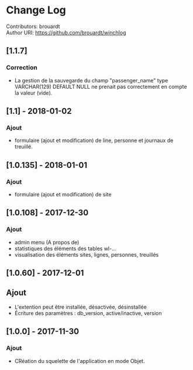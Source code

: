 # Change Log
Contributors: brouardt  
Author URI: https://github.com/brouardt/winchlog  

## [1.1.7]
### Correction
- La gestion de la sauvegarde du champ "passenger_name" type VARCHAR(129) DEFAULT NULL ne prenait pas correctement en compte la valeur (vide).

## [1.1] - 2018-01-02
### Ajout
- formulaire (ajout et modification) de line, personne et journaux de treuillé.

## [1.0.135] - 2018-01-01
### Ajout
- formulaire (ajout et modification) de site

## [1.0.108] - 2017-12-30
### Ajout
- admin menu (A propos de)
- statistiques des éléments des tables wl-...
- visualisation des éléments sites, lignes, personnes, treuillés

## [1.0.60] - 2017-12-01
## Ajout
- L'extention peut être installée, désactivée, désinstallée
- Écriture des paramètres : db_version, active/inactive, version

## [1.0.0] - 2017-11-30
### Ajout
- CRéation du squelette de l'application en mode Objet.
